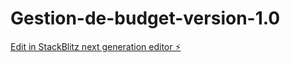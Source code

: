 # Gestion-de-budget-version-1.0

[Edit in StackBlitz next generation editor ⚡️](https://stackblitz.com/~/github.com/Massinissa1501/Gestion-de-budget-version-1.0)
